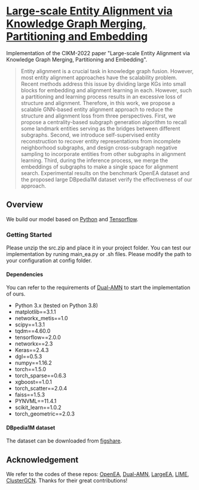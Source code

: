 # [Large-scale Entity Alignment via Knowledge Graph Merging, Partitioning and Embedding](https://arxiv.org/pdf/2208.11125.pdf)

Implementation of the CIKM-2022 paper "Large-scale Entity Alignment via Knowledge Graph Merging, Partitioning and Embedding".

> Entity alignment is a crucial task in knowledge graph fusion. However, most entity alignment approaches have the scalability problem. Recent methods address this issue by dividing large KGs into small blocks for embedding and alignment learning in each. However, such a partitioning and learning process results in an excessive loss of structure and alignment. Therefore, in this work, we propose a scalable GNN-based entity alignment approach to reduce the structure and alignment loss from three perspectives. First, we propose a centrality-based subgraph generation algorithm to recall some landmark entities serving as the bridges between different subgraphs. Second, we introduce self-supervised entity reconstruction to recover entity representations from incomplete neighborhood subgraphs, and design cross-subgraph negative sampling to incorporate entities from other subgraphs in alignment learning. Third,
during the inference process, we merge the embeddings of subgraphs to make a single space for alignment search. Experimental results on the benchmark OpenEA dataset and the proposed large DBpedia1M dataset verify the effectiveness of our approach.


## Overview

We build our model based on [Python](https://www.python.org/) and [Tensorflow](https://www.tensorflow.org/). 

### Getting Started
Please unzip the src.zip and place it in your project folder. You can test our implementation by runing main_ea.py or .sh files. Please modify the path to your configuration at config folder.

#### Dependencies
You can refer to the requirements of [Dual-AMN](https://github.com/MaoXinn/Dual-AMN) to start the implementation of ours.

- Python 3.x (tested on Python 3.8)
- matplotlib==3.1.1
- networkx_metis==1.0
- scipy==1.3.1
- tqdm==4.60.0
- tensorflow==2.0.0
- networkx==2.3
- Keras==2.4.3
- dgl==0.5.3
- numpy==1.16.2
- torch==1.5.0
- torch_sparse==0.6.3
- xgboost==1.0.1
- torch_scatter==2.0.4
- faiss==1.5.3
- PYNVML==11.4.1
- scikit_learn==1.0.2
- torch_geometric==2.0.3

#### DBpedia1M dataset
The dataset can be downloaded from [figshare](https://figshare.com/articles/dataset/DBpedia1M/21119380).

## Acknowledgement

We refer to the codes of these repos: [OpenEA](https://github.com/nju-websoft/OpenEA), [Dual-AMN](https://github.com/MaoXinn/Dual-AMN), [LargeEA](https://github.com/ZJU-DAILY/LargeEA), [LIME](https://github.com/DexterZeng/LIME), [ClusterGCN](https://github.com/benedekrozemberczki/ClusterGCN).
Thanks for their great contributions!

